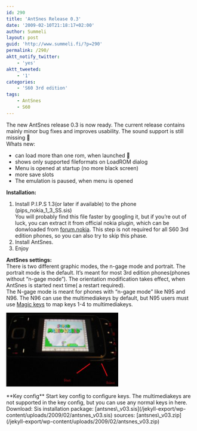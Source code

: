 ```yaml
---
id: 290
title: 'AntSnes Release 0.3'
date: '2009-02-10T21:18:17+02:00'
author: Summeli
layout: post
guid: 'http://www.summeli.fi/?p=290'
permalink: /290/
aktt_notify_twitter:
    - 'yes'
aktt_tweeted:
    - '1'
categories:
    - 'S60 3rd edition'
tags:
    - AntSnes
    - S60
---
```


The new AntSnes release 0.3 is now ready. The current release contains mainly minor bug fixes and improves usability. The sound support is still missing 🙁  
Whats new:

- can load more than one rom, when launched 🙂
- shows only supported fileformats on LoadROM dialog
- Menu is opened at startup (no more black screen)
- more save slots
- The emulation is paused, when menu is opened

**Installation:**

1. Install P.I.P.S 1.3(or later if available) to the phone (pips\_nokia\_1\_3\_SS.sis)  
    You will probably find this file faster by googling it, but if you’re out of luck, you can extract it from official nokia plugin, which can be donwloaded from [forum.nokia](http://www.forum.nokia.com/info/sw.nokia.com/id/91d89929-fb8c-4d66-bea0-227e42df9053/Open_C_SDK_Plug-In.html#http://www.forum.nokia.com/info/sw.nokia.com/id/91d89929-fb8c-4d66-bea0-227e42df9053/Open_C_SDK_Plug-In.html). This step is not required for all S60 3rd edition phones, so you can also try to skip this phase.
2. Install AntSnes.
3. Enjoy

**AntSnes settings:**  
There is two different graphic modes, the n-gage mode and portrait. The portrait mode is the default. It’s meant for most 3rd edition phones(phones without “n-gage mode”). The orientation modification takes effect, when AntSnes is started next time( a restart required).  
The N-gage mode is meant for phones with “n-gage mode” like N95 and N96. The N96 can use the multimediakeys by default, but N95 users must use [Magic keys](http://www.symbian-freak.com/downloads/freeware/cat_s60_3rd/descriptions/systools/magic_keys_remap_and_extend_your_keyboard.htm) to map keys 1-4 to multimediakeys.

![N96 keymap](/jekyll-export/wp-content/uploads/2009/01/n96_keys-300x198.jpg)

</div>**Key config**  
Start key config to configure keys. The multimediakeys are not supported in the key config, but you can use any normal keys in here.  
Download:  
Sis installation package: [antsnes\_v03.sis](/jekyll-export/wp-content/uploads/2009/02/antsnes_v03.sis)  
sources: [antsnes\_v03.zip](/jekyll-export/wp-content/uploads/2009/02/antsnes_v03.zip)